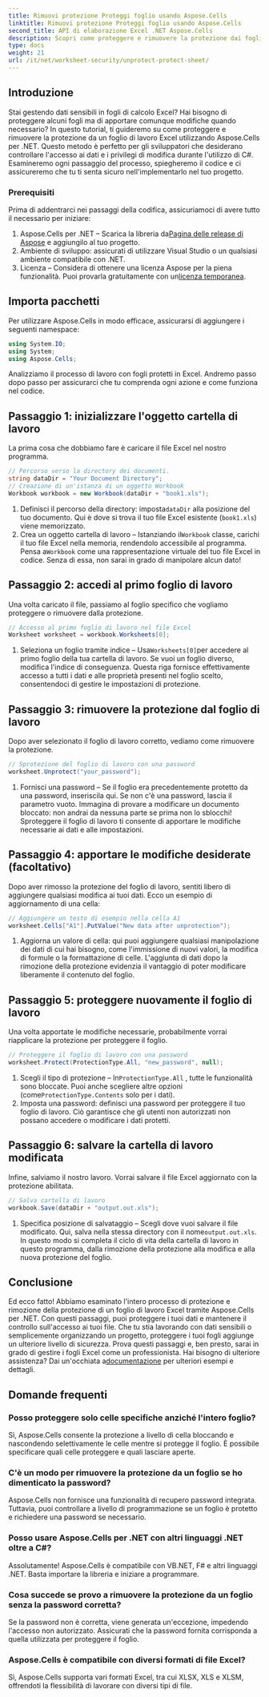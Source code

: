 ```yaml
---
title: Rimuovi protezione Proteggi foglio usando Aspose.Cells
linktitle: Rimuovi protezione Proteggi foglio usando Aspose.Cells
second_title: API di elaborazione Excel .NET Aspose.Cells
description: Scopri come proteggere e rimuovere la protezione dai fogli Excel in .NET usando Aspose.Cells. Segui questa guida passo passo per proteggere i tuoi fogli di lavoro.
type: docs
weight: 21
url: /it/net/worksheet-security/unprotect-protect-sheet/
---
```

## Introduzione
Stai gestendo dati sensibili in fogli di calcolo Excel? Hai bisogno di proteggere alcuni fogli ma di apportare comunque modifiche quando necessario? In questo tutorial, ti guideremo su come proteggere e rimuovere la protezione da un foglio di lavoro Excel utilizzando Aspose.Cells per .NET. Questo metodo è perfetto per gli sviluppatori che desiderano controllare l'accesso ai dati e i privilegi di modifica durante l'utilizzo di C#. Esamineremo ogni passaggio del processo, spiegheremo il codice e ci assicureremo che tu ti senta sicuro nell'implementarlo nel tuo progetto.
### Prerequisiti
Prima di addentrarci nei passaggi della codifica, assicuriamoci di avere tutto il necessario per iniziare:
1.  Aspose.Cells per .NET – Scarica la libreria da[Pagina delle release di Aspose](https://releases.aspose.com/cells/net/) e aggiungilo al tuo progetto.
2. Ambiente di sviluppo: assicurati di utilizzare Visual Studio o un qualsiasi ambiente compatibile con .NET.
3. Licenza – Considera di ottenere una licenza Aspose per la piena funzionalità. Puoi provarla gratuitamente con un[licenza temporanea](https://purchase.aspose.com/temporary-license/).
## Importa pacchetti
Per utilizzare Aspose.Cells in modo efficace, assicurarsi di aggiungere i seguenti namespace:
```csharp
using System.IO;
using System;
using Aspose.Cells;
```
Analizziamo il processo di lavoro con fogli protetti in Excel. Andremo passo dopo passo per assicurarci che tu comprenda ogni azione e come funziona nel codice.
## Passaggio 1: inizializzare l'oggetto cartella di lavoro
La prima cosa che dobbiamo fare è caricare il file Excel nel nostro programma.
```csharp
// Percorso verso la directory dei documenti.
string dataDir = "Your Document Directory";
// Creazione di un'istanza di un oggetto Workbook
Workbook workbook = new Workbook(dataDir + "book1.xls");
```
1.  Definisci il percorso della directory: imposta`dataDir` alla posizione del tuo documento. Qui è dove si trova il tuo file Excel esistente (`book1.xls`) viene memorizzato.
2.  Crea un oggetto cartella di lavoro – Istanziando il`Workbook` classe, carichi il tuo file Excel nella memoria, rendendolo accessibile al programma.
 Pensa a`Workbook` come una rappresentazione virtuale del tuo file Excel in codice. Senza di essa, non sarai in grado di manipolare alcun dato!
## Passaggio 2: accedi al primo foglio di lavoro
Una volta caricato il file, passiamo al foglio specifico che vogliamo proteggere o rimuovere dalla protezione.
```csharp
// Accesso al primo foglio di lavoro nel file Excel
Worksheet worksheet = workbook.Worksheets[0];
```
1.  Seleziona un foglio tramite indice – Usa`Worksheets[0]`per accedere al primo foglio della tua cartella di lavoro. Se vuoi un foglio diverso, modifica l'indice di conseguenza.
Questa riga fornisce effettivamente accesso a tutti i dati e alle proprietà presenti nel foglio scelto, consentendoci di gestire le impostazioni di protezione.
## Passaggio 3: rimuovere la protezione dal foglio di lavoro
Dopo aver selezionato il foglio di lavoro corretto, vediamo come rimuovere la protezione.
```csharp
// Sprotezione del foglio di lavoro con una password
worksheet.Unprotect("your_password");
```
1. Fornisci una password – Se il foglio era precedentemente protetto da una password, inseriscila qui. Se non c'è una password, lascia il parametro vuoto.
Immagina di provare a modificare un documento bloccato: non andrai da nessuna parte se prima non lo sblocchi! Sproteggere il foglio di lavoro ti consente di apportare le modifiche necessarie ai dati e alle impostazioni.
## Passaggio 4: apportare le modifiche desiderate (facoltativo)
Dopo aver rimosso la protezione del foglio di lavoro, sentiti libero di aggiungere qualsiasi modifica ai tuoi dati. Ecco un esempio di aggiornamento di una cella:
```csharp
// Aggiungere un testo di esempio nella cella A1
worksheet.Cells["A1"].PutValue("New data after unprotection");
```
1. Aggiorna un valore di cella: qui puoi aggiungere qualsiasi manipolazione dei dati di cui hai bisogno, come l'immissione di nuovi valori, la modifica di formule o la formattazione di celle.
L'aggiunta di dati dopo la rimozione della protezione evidenzia il vantaggio di poter modificare liberamente il contenuto del foglio.
## Passaggio 5: proteggere nuovamente il foglio di lavoro
Una volta apportate le modifiche necessarie, probabilmente vorrai riapplicare la protezione per proteggere il foglio.
```csharp
// Proteggere il foglio di lavoro con una password
worksheet.Protect(ProtectionType.All, "new_password", null);
```
1.  Scegli il tipo di protezione – In`ProtectionType.All` , tutte le funzionalità sono bloccate. Puoi anche scegliere altre opzioni (come`ProtectionType.Contents` solo per i dati).
2. Imposta una password: definisci una password per proteggere il tuo foglio di lavoro. Ciò garantisce che gli utenti non autorizzati non possano accedere o modificare i dati protetti.
## Passaggio 6: salvare la cartella di lavoro modificata
Infine, salviamo il nostro lavoro. Vorrai salvare il file Excel aggiornato con la protezione abilitata.
```csharp
// Salva cartella di lavoro
workbook.Save(dataDir + "output.out.xls");
```
1.  Specifica posizione di salvataggio – Scegli dove vuoi salvare il file modificato. Qui, salva nella stessa directory con il nome`output.out.xls`.
In questo modo si completa il ciclo di vita della cartella di lavoro in questo programma, dalla rimozione della protezione alla modifica e alla nuova protezione del foglio.

## Conclusione
Ed ecco fatto! Abbiamo esaminato l'intero processo di protezione e rimozione della protezione di un foglio di lavoro Excel tramite Aspose.Cells per .NET. Con questi passaggi, puoi proteggere i tuoi dati e mantenere il controllo sull'accesso ai tuoi file. 
 Che tu stia lavorando con dati sensibili o semplicemente organizzando un progetto, proteggere i tuoi fogli aggiunge un ulteriore livello di sicurezza. Prova questi passaggi e, ben presto, sarai in grado di gestire i fogli Excel come un professionista. Hai bisogno di ulteriore assistenza? Dai un'occhiata a[documentazione](https://reference.aspose.com/cells/net/) per ulteriori esempi e dettagli.
## Domande frequenti
### Posso proteggere solo celle specifiche anziché l'intero foglio?  
Sì, Aspose.Cells consente la protezione a livello di cella bloccando e nascondendo selettivamente le celle mentre si protegge il foglio. È possibile specificare quali celle proteggere e quali lasciare aperte.
### C'è un modo per rimuovere la protezione da un foglio se ho dimenticato la password?  
Aspose.Cells non fornisce una funzionalità di recupero password integrata. Tuttavia, puoi controllare a livello di programmazione se un foglio è protetto e richiedere una password se necessario.
### Posso usare Aspose.Cells per .NET con altri linguaggi .NET oltre a C#?  
Assolutamente! Aspose.Cells è compatibile con VB.NET, F# e altri linguaggi .NET. Basta importare la libreria e iniziare a programmare.
### Cosa succede se provo a rimuovere la protezione da un foglio senza la password corretta?  
Se la password non è corretta, viene generata un'eccezione, impedendo l'accesso non autorizzato. Assicurati che la password fornita corrisponda a quella utilizzata per proteggere il foglio.
### Aspose.Cells è compatibile con diversi formati di file Excel?  
Sì, Aspose.Cells supporta vari formati Excel, tra cui XLSX, XLS e XLSM, offrendoti la flessibilità di lavorare con diversi tipi di file.
